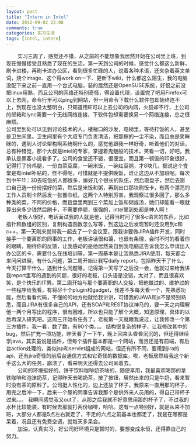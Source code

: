 ```yaml
---
layout: post
title: "Intern in Intel"
date: 2012-09-02 22:08
comments: true
categories: 实习生活
tags: [intel, intern]
---
```

&nbsp;&nbsp;&nbsp;&nbsp;&nbsp;&nbsp;&nbsp;&nbsp;实习三周了，感觉还不错，从之前的不能想象我居然开始在公司里上班，到现在慢慢接受且熟悉了现在的生活。第一天到公司的时候，感觉什么都这么新鲜，刷卡进楼，再刷卡进办公区，看到很多忙碌的人，说着各种术语，还夹杂着英文单词，烧个image、这个得work on一下、更新下wiki，什么都这么陌生，我的电脑没配下来之前一直用一个台式电脑，装的居然还是OpenSUSE系统，好恨之前没把linux用熟，而且公司的网络还特别奇怪，得设置代理，设置完了吧用Firefox可以上去网，命令行里可以ping到网站，但一用命令下载什么软件包却始终连不上，到现在也没太整明白，只知道用IE可以上去公司的内网，火狐却不行，上公司的邮箱和lync需要一个无线网络连接，下软件包却需要换另一个网络连接，总之很麻烦。    
公司里到处可以见到讨论技术的人，楼梯口的沙发，电梯里，等待打饭的人，甚至是卫生间里。卫生间里有个大叔专门负责清洁，把那擦的一尘不染，而且总是笑眯眯的，遇到人讨论架构啊系统啊什么的，感觉他跟我一样好奇，听着他们的对话，总有种错觉，那个大叔是intel的专家，掌握着鬼魅般的技术，笑看一切，好吧，我承认是黑客小说看多了。公司的食堂还不错，很便宜，而且第一顿饭的印象很好，记得打了份鸡腿，一份白菜豆腐，一碗米饭，一碗红豆粥，才8块几，据说这个食堂是有intel补贴的，怪不得呢，可惜就是不提供晚饭，谁让这边从不加班呢。每次到中午11：30去吃饭的人都很多，排好几个很长的队伍，然后取盘子，然后去窗口自己选一份份摆好的菜，然后是米饭和粥，再到出口那块刷饭卡，有两个漂亮的工作人员刷卡然后发一张餐巾纸，这两个人特别厉害，我观察过很多回了，那么多种类的菜，不同的价格，而且盘里两到三个菜加上饭和粥或汤，她们却能看一眼就算出来多少钱然后刷卡，不需要停顿，很强的，intel里到处都是神人啊！    
&nbsp;&nbsp;&nbsp;&nbsp;&nbsp;&nbsp;&nbsp;&nbsp;老板人很好，电话面试我的人就是他，记得当时问了很多c语言的东西，比如指针和数组的区别，复制构造函数怎么写等，到这边之后发现暂时还没用到c和c++，第一天刚来就带我一起去了一个会议室，跟我讲要做JIRA插件开发，同时接手一个要离职的同事的工作，老板讲话很和蔼，也很有条理，会时不时的看着你的眼睛，期待你的反馈，让我感动的是他居然亲自到我电脑这告诉我怎么申请出入办公区的卡，需要什么在线培训等，第一周基本是让我熟悉JIRA使用，每天都会来问问进展，有什么问题，第二周开始让我写daily report，包括昨天干了什么，今天打算干什么，遇到什么问题等，记得第一天写了之后没一会，他就过来给我讲我report里写的遇到的问题，很好的老板，口头语是没错，太对了，而且很喜欢笑，是个快乐的IT男。第二周开始与那个要离职的人交接，把他做过的、维护过的一些程序给我看，有将尽十个plugin和gadget，我差不多每天看一个，先熟悉功能，然后看看代码，不懂的的地方他就给我讲讲，可惜我的JAVA和js不是特别熟悉，而且JIRA有很多自己的API，还有SOAP和REST协议神马的，要一天之内理解他一两个月写出的程序，很有困难，所以也只能了解个大概，知道原理，具体的以后再深入研究吧。这周三开始有任务了，老板第一天就跟我说过，让我修改一个第三方插件，我一看，数了数，有90个类。。。 结构很复杂的样子，让我修改其中的bug，然后扩充一项功能，昨天看了一下午，晚上回来头昏昏沉沉的，但还得继续学java，其实虽说是插件，但每个插件基本都是一个网站，而且还是有前端，有后台action处理的，类似jsp和servlet组成的网站，但还有所不同，要用到jira的api，还有jira奇怪的前后台通信方式和它奇怪的数据库，唉，老板居然给我这个新手这么大的任务，崩溃了，看来明天还得去公司呆着去。    
&nbsp;&nbsp;&nbsp;&nbsp;&nbsp;&nbsp;&nbsp;&nbsp;公司的环境挺好的，饼干饮料咖啡奶茶啥的，随便享用，我最喜欢喝那的拿铁咖啡和泡沫奶茶，记得昨天去喝奶茶，按了按钮，居然出来的只是牛奶，看来暂时没有茶的原料了。公司挺人性化的，边上还放了杯子，我原来一直用那的杯子，用完之后冲一下，后来一个屋的同事告诉我那个是供外来人员用的，得自己带杯子过来。。。 我瞬间感觉我又out了，从那之后我就不好意思用那的杯子了，不过我的水杯比较能装，有时候去那就打两份咖啡，哈哈。这有一点特别好，就是从来不加班，大部分人都是5点左右就走了，不走的六点之前基本也都走了，我是在哪都是呆着，况且还有免费空调，就每天多呆会。    
&nbsp;&nbsp;&nbsp;&nbsp;&nbsp;&nbsp;&nbsp;&nbsp;加油，认真实习，好公司好环境只是暂时的，要想变成永恒，还得靠自己的努力。
